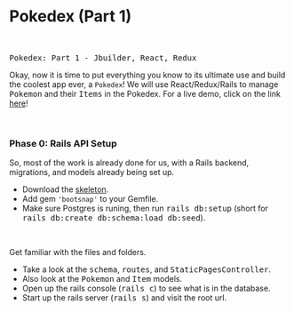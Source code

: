 # **Pokedex (Part 1)**

&nbsp;

<kbd>Pokedex: Part 1 - Jbuilder, React, Redux</kbd>

Okay, now it is time to put everything you know to its ultimate use and build the coolest app ever, a `Pokedex`! We will use React/Redux/Rails to manage <kbd>Pokemon</kbd> and their <kbd>Items</kbd> in the Pokedex. For a live demo, click on the link [here](http://aa-pokedex.herokuapp.com/#/pokemon/1)!

&nbsp;

### **Phase 0: Rails API Setup**

So, most of the work is already done for us, with a Rails backend, migrations, and models already being set up.
  * Download the [skeleton](https://open.appacademy.io/learn/swe-online/react/pokedex--part-1-). 
  * Add gem `'bootsnap'` to your Gemfile.
  * Make sure Postgres is runing, then run <kbd>rails db:setup</kbd> (short for <kbd>rails db:create db:schema:load db:seed</kbd>).

&nbsp;

Get familiar with the files and folders.
  * Take a look at the <kbd>schema</kbd>, <kbd>routes</kbd>, and <kbd>StaticPagesController</kbd>.
  * Also look at the <kbd>Pokemon</kbd> and <kbd>Item</kbd> models.
  * Open up the rails console (<kbd>rails c</kbd>) to see what is in the database.
  * Start up the rails server (<kbd>rails s</kbd>) and visit the root url. 

